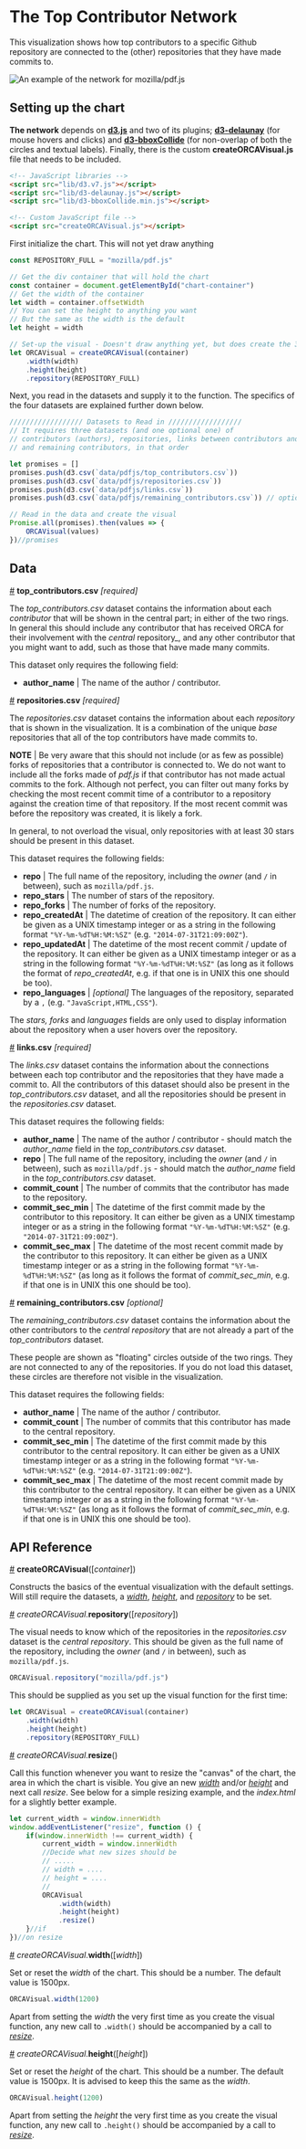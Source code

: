 # The Top Contributor Network

This visualization shows how top contributors to a specific Github repository are connected to the (other) repositories that they have made commits to.

![An example of the network for mozilla/pdf.js](img/top_contributor_network_pdfjs_random_orca.png)

## Setting up the chart

**The network** depends on [**d3.js**](https://github.com/d3/d3) and two of its plugins; [**d3-delaunay**](https://github.com/d3/d3-delaunay) (for mouse hovers and clicks) and [**d3-bboxCollide**](https://github.com/emeeks/d3-bboxCollide) (for non-overlap of both the circles and textual labels). Finally, there is the custom **createORCAVisual.js** file that needs to be included.

```html
<!-- JavaScript libraries -->
<script src="lib/d3.v7.js"></script>
<script src="lib/d3-delaunay.js"></script>
<script src="lib/d3-bboxCollide.min.js"></script>

<!-- Custom JavaScript file -->
<script src="createORCAVisual.js"></script>
```

First initialize the chart. This will not yet draw anything

```js
const REPOSITORY_FULL = "mozilla/pdf.js"

// Get the div container that will hold the chart
const container = document.getElementById("chart-container")
// Get the width of the container
let width = container.offsetWidth
// You can set the height to anything you want
// But the same as the width is the default
let height = width

// Set-up the visual - Doesn't draw anything yet, but does create the 3 canvas elements of the visual into the container element
let ORCAVisual = createORCAVisual(container)
    .width(width)
    .height(height)
    .repository(REPOSITORY_FULL)
```

Next, you read in the datasets and supply it to the function. The specifics of the four datasets are explained further down below.

```js
////////////////// Datasets to Read in //////////////////
// It requires three datasets (and one optional one) of
// contributors (authors), repositories, links between contributors and repositories,
// and remaining contributors, in that order

let promises = []
promises.push(d3.csv(`data/pdfjs/top_contributors.csv`))
promises.push(d3.csv(`data/pdfjs/repositories.csv`))
promises.push(d3.csv(`data/pdfjs/links.csv`))
promises.push(d3.csv(`data/pdfjs/remaining_contributors.csv`)) // optional

// Read in the data and create the visual
Promise.all(promises).then(values => {
    ORCAVisual(values)
})//promises
```

## Data

<a href="#top_contributors" name="top_contributors">#</a> <b>top_contributors.csv</b> _[required]_

The _top_contributors.csv_ dataset contains the information about each _contributor_ that will be shown in the central part; in either of the two rings. In general this should include any contributor that has received ORCA for their involvement with the _central_ repository_, and any other contributor that you might want to add, such as those that have made many commits.

This dataset only requires the following field:

* **author_name** | The name of the author / contributor.

<a href="#repositories" name="repositories">#</a> <b>repositories.csv</b> _[required]_

The _repositories.csv_ dataset contains the information about each _repository_ that is shown in the visualization. It is a combination of the unique _base_ repositories that all of the top contributors have made commits to.

**NOTE** | Be very aware that this should not include (or as few as possible) forks of repositories that a contributor is connected to. We do not want to include all the forks made of _pdf.js_ if that contributor has not made actual commits to the fork. Although not perfect, you can filter out many forks by checking the most recent commit time of a contributor to a repository against the creation time of that repository. If the most recent commit was before the repository was created, it is likely a fork.

In general, to not overload the visual, only repositories with at least 30 stars should be present in this dataset.

This dataset requires the following fields:

* **repo** | The full name of the repository, including the _owner_ (and `/` in between), such as `mozilla/pdf.js`.
* **repo_stars** | The number of stars of the repository.
* **repo_forks** | The number of forks of the repository.
* **repo_createdAt** |  The datetime of creation of the repository. It can either be given as a UNIX timestamp integer or as a string in the following format `"%Y-%m-%dT%H:%M:%SZ"` (e.g. `"2014-07-31T21:09:00Z"`).
* **repo_updatedAt** |  The datetime of the most recent commit / update of the repository. It can either be given as a UNIX timestamp integer or as a string in the following format `"%Y-%m-%dT%H:%M:%SZ"` (as long as it follows the format of _repo_createdAt_, e.g. if that one is in UNIX this one should be too).
* **repo_languages** | _[optional]_ The languages of the repository, separated by a `,` (e.g. `"JavaScript,HTML,CSS"`).

The _stars, forks_ and _languages_ fields are only used to display information about the repository when a user hovers over the repository.

<a href="#links" name="links">#</a> <b>links.csv</b> _[required]_

The _links.csv_ dataset contains the information about the connections between each top contributor and the repositories that they have made a commit to. All the contributors of this dataset should also be present in the _top_contributors.csv_ dataset, and all the repositories should be present in the _repositories.csv_ dataset.

This dataset requires the following fields:

* **author_name** | The name of the author / contributor - should match the _author_name_ field in the _top_contributors.csv_ dataset.
* **repo** | The full name of the repository, including the _owner_ (and `/` in between), such as `mozilla/pdf.js` - should match the _author_name_ field in the _top_contributors.csv_ dataset.
* **commit_count** | The number of commits that the contributor has made to the repository.
* **commit_sec_min** | The datetime of the first commit made by the contributor to this repository. It can either be given as a UNIX timestamp integer or as a string in the following format `"%Y-%m-%dT%H:%M:%SZ"` (e.g. `"2014-07-31T21:09:00Z"`).
* **commit_sec_max** | The datetime of the most recent commit made by the contributor to this repository. It can either be given as a UNIX timestamp integer or as a string in the following format `"%Y-%m-%dT%H:%M:%SZ"` (as long as it follows the format of _commit_sec_min_, e.g. if that one is in UNIX this one should be too).

<a href="#remaining_contributors" name="remaining_contributors">#</a> <b>remaining_contributors.csv</b> _[optional]_

The _remaining_contributors.csv_ dataset contains the information about the other contributors to the _central repository_ that are not already a part of the _top_contributors_ dataset.

These people are shown as "floating" circles outside of the two rings. They are not connected to any of the repositories. If you do not load this dataset, these circles are therefore not visible in the visualization.

This dataset requires the following fields:

* **author_name** | The name of the author / contributor.
* **commit_count** | The number of commits that this contributor has made to the central repository.
* **commit_sec_min** | The datetime of the first commit made by this contributor to the central repository. It can either be given as a UNIX timestamp integer or as a string in the following format `"%Y-%m-%dT%H:%M:%SZ"` (e.g. `"2014-07-31T21:09:00Z"`).
* **commit_sec_max** | The datetime of the most recent commit made by this contributor to the central repository. It can either be given as a UNIX timestamp integer or as a string in the following format `"%Y-%m-%dT%H:%M:%SZ"` (as long as it follows the format of _commit_sec_min_, e.g. if that one is in UNIX this one should be too).

## API Reference

<a href="#ORCAVisual" name="ORCAVisual">#</a> <b>createORCAVisual</b>([_container_])

Constructs the basics of the eventual visualization with the default settings. Will still require the datasets, a [_width_](#width), [_height_](#height), and [_repository_](#repository) to be set.

<a href="#repository" name="repository">#</a> <i>createORCAVisual</i>.<b>repository</b>([<i>repository</i>])

The visual needs to know which of the repositories in the _repositories.csv_ dataset is the _central repository_. This should be given as the full name of the repository, including the _owner_ (and `/` in between), such as `mozilla/pdf.js`.

```js
ORCAVisual.repository("mozilla/pdf.js")
```

This should be supplied as you set up the visual function for the first time:

```js
let ORCAVisual = createORCAVisual(container)
    .width(width)
    .height(height)
    .repository(REPOSITORY_FULL)
```

<a href="#resize" name="resize">#</a> <i>createORCAVisual</i>.<b>resize</b>()

Call this function whenever you want to resize the "canvas" of the chart, the area in which the chart is visible. You give an new [_width_](#width) and/or [_height_](#height) and next call _resize_. See below for a simple resizing example, and the _index.html_ for a slightly better example.

```js
let current_width = window.innerWidth
window.addEventListener("resize", function () {
    if(window.innerWidth !== current_width) {
        current_width = window.innerWidth
        //Decide what new sizes should be
        // .....
        // width = ....
        // height = ....
        //
        ORCAVisual
            .width(width)
            .height(height)
            .resize()
    }//if
})//on resize
```

<a href="#width" name="width">#</a> <i>createORCAVisual</i>.<b>width</b>([<i>width</i>])

Set or reset the _width_ of the chart. This should be a number. The default value is 1500px.

```js
ORCAVisual.width(1200)
```

Apart from setting the _width_ the very first time as you create the visual function, any new call to `.width()` should be accompanied by a call to [_resize_](#resize).

<a href="#height" name="height">#</a> <i>createORCAVisual</i>.<b>height</b>([<i>height</i>])

Set or reset the _height_ of the chart. This should be a number. The default value is 1500px. It is advised to keep this the same as the _width_.

```js
ORCAVisual.height(1200)
```

Apart from setting the _height_ the very first time as you create the visual function, any new call to `.height()` should be accompanied by a call to [_resize_](#resize).
